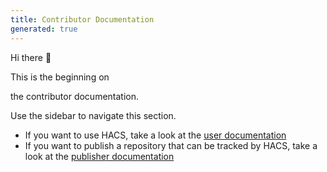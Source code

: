 ```yaml
---
title: Contributor Documentation
generated: true
---
```

Hi there :wave:

This is the beginning on 

the contributor documentation.

Use the sidebar to navigate this section.

- If you want to use HACS, take a look at the [user documentation](/docs/use/index.md)
- If you want to publish a repository that can be tracked by HACS, take a look at the [publisher documentation](/docs/publish/index.md)
